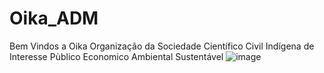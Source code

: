 # Oika_ADM
Bem Vindos a Oika 
Organização da Sociedade Científico Civil Indígena de Interesse Pùblico Economico Ambiental Sustentável
![image](https://user-images.githubusercontent.com/120027241/206691144-83dcc38b-82dd-4b03-883e-80abb6044829.png)
